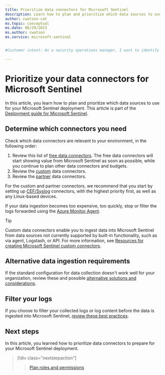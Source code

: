 ```yaml
---
title: Prioritize data connectors for Microsoft Sentinel
description: Learn how to plan and prioritize which data sources to use for your Microsoft Sentinel deployment.
author: cwatson-cat
ms.topic: conceptual
ms.date: 06/29/2023
ms.author: cwatson
ms.service: microsoft-sentinel


#Customer intent: As a security operations manager, I want to identify which data connectors to configure for my Microsoft Sentinel deployment so that I can ensure efficient and cost-effective data ingestion.

---
```


# Prioritize your data connectors for Microsoft Sentinel

In this article, you learn how to plan and prioritize which data sources to use for your Microsoft Sentinel deployment. This article is part of the [Deployment guide for Microsoft Sentinel](deploy-overview.md).

## Determine which connectors you need

Check which data connectors are relevant to your environment, in the following order:

1. Review this list of [free data connectors](billing.md#free-data-sources). The free data connectors will start showing value from Microsoft Sentinel as soon as possible, while you continue to plan other data connectors and budgets.
1. Review the [custom](create-custom-connector.md) data connectors.
1. Review the [partner](data-connectors-reference.md) data connectors. 

For the custom and partner connectors, we recommend that you start by setting up [CEF/Syslog](connect-cef-syslog-options.md) connectors, with the highest priority first, as well as any Linux-based devices.

If your data ingestion becomes too expensive, too quickly, stop or filter the logs forwarded using the [Azure Monitor Agent](/azure/azure-monitor/agents/azure-monitor-agent-overview).

> [!TIP]
> Custom data connectors enable you to ingest data into Microsoft Sentinel from data sources not currently supported by built-in functionality, such as via agent, Logstash, or API. For more information, see [Resources for creating Microsoft Sentinel custom connectors](create-custom-connector.md).
>

## Alternative data ingestion requirements

If the standard configuration for data collection doesn't work well for your organization, review these and possible [alternative solutions and considerations](best-practices-data.md#alternative-data-ingestion-requirements).

## Filter your logs

If you choose to filter your collected logs or log content before the data is ingested into Microsoft Sentinel, [review these best practices](best-practices-data.md#filter-your-logs-before-ingestion).

## Next steps

In this article, you learned how to prioritize data connectors to prepare for your Microsoft Sentinel deployment.

> [!div class="nextstepaction"]
>>[Plan roles and permissions](roles.md)
